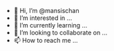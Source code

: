 - 👋 Hi, I’m @mansischan
- 👀 I’m interested in ...
- 🌱 I’m currently learning ...
- 💞️ I’m looking to collaborate on ...
- 📫 How to reach me ...

<!---
mansischan/mansischan is a ✨ special ✨ repository because its `README.md` (this file) appears on your GitHub profile.
You can click the Preview link to take a look at your changes.
--->
